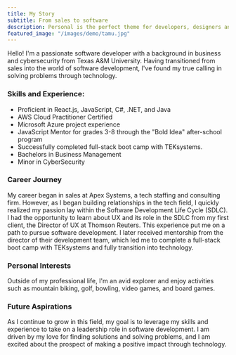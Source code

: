 ```yaml
---
title: My Story
subtitle: From sales to software
description: Personal is the perfect theme for developers, designers and other creatives.
featured_image: "/images/demo/tamu.jpg"
---
```


Hello! I'm a passionate software developer with a background in business and cybersecurity from Texas A&M University. Having transitioned from sales into the world of software development, I've found my true calling in solving problems through technology.

### Skills and Experience:

- Proficient in React.js, JavaScript, C#, .NET, and Java
- AWS Cloud Practitioner Certified
- Microsoft Azure project experience
- JavaScript Mentor for grades 3-8 through the "Bold Idea" after-school program
- Successfully completed full-stack boot camp with TEKsystems.
- Bachelors in Business Management
- Minor in CyberSecurity

### Career Journey
My career began in sales at Apex Systems, a tech staffing and consulting firm. However, as I began building relationships in the tech field, I quickly realized my passion lay within the Software Development Life Cycle (SDLC). I had the opportunity to learn about UX and its role in the SDLC from my first client, the Director of UX at Thomson Reuters. This experience put me on a path to pursue software development. I later received mentorship from the director of their development team, which led me to complete a full-stack boot camp with TEKsystems and fully transition into technology.

### Personal Interests
Outside of my professional life, I'm an avid explorer and enjoy activities such as mountain biking, golf, bowling, video games, and board games.

### Future Aspirations
As I continue to grow in this field, my goal is to leverage my skills and experience to take on a leadership role in software development. I am driven by my love for finding solutions and solving problems, and I am excited about the prospect of making a positive impact through technology.
